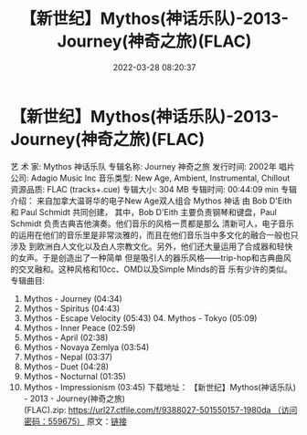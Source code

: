 ﻿---
title: 【新世纪】Mythos(神话乐队)-2013-Journey(神奇之旅)(FLAC)
date: 2022-03-28 08:20:37
categories: 古典音乐、新世纪、纯音雅乐
tags: 纯音雅乐
---
# 【新世纪】Mythos(神话乐队)-2013-Journey(神奇之旅)(FLAC)

艺 术 家: Mythos 神话乐队
专辑名称: Journey 神奇之旅
发行时间: 2002年
唱片公司: Adagio Music Inc
音乐类型: New Age, Ambient, Instrumental, Chillout
资源品质: FLAC (tracks+.cue)
专辑大小: 304 MB
专辑时间: 00:44:09 min
专辑介绍：
来自加拿大温哥华的电子New Age双人组合 Mythos 神话 由 Bob D'Eith 和 Paul Schmidt
共同创建， 其中，Bob D'Eith 主要负责钢琴和键盘，Paul Schmidt 负责古典吉他演奏。他们音乐的风格一贯都是那么
清新可人，电子音乐的运用在他们的音乐里是非常淡雅的，而且在他们音乐当中多文化的融合一般也只涉及
到欧洲白人文化以及白人宗教文化。另外，他们还大量运用了合成器和轻快的女声。于是创造出了一种简单
但是吸引人的器乐风格——trip-hop和古典曲风的交叉融和。这种风格和10cc、OMD以及Simple Minds的音
乐有少许的类似。
专辑曲目:
01. Mythos - Journey (04:34)
02. Mythos - Spiritus (04:43)
03. Mythos - Escape Velocity
(05:43) 04. Mythos - Tokyo (05:09)
05. Mythos - Inner Peace (02:59)
06. Mythos - April (02:38)
07. Mythos - Novaya Zemlya (03:54)
08. Mythos - Nepal (03:37)
09. Mythos - Duet (04:28)
10. Mythos - Nocturnal (01:35)
11. Mythos - Impressionism (03:45)
下载地址：
【新世纪】Mythos(神话乐队) - 2013 - Journey(神奇之旅)
(FLAC).zip: https://url27.ctfile.com/f/9388027-501550157-1980da （访问密码：559675）
原文：[链接](https://blog.sina.com.cn/s/blog_1647c7e7601030weu.html)